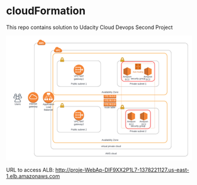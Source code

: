 # cloudFormation
This repo contains solution to Udacity Cloud Devops Second Project

[![AWS Diagram](https://github.com/olufunbi/cloudFormation/blob/main/Infrastructure%20Diagram.png)](https://github.com/olufunbi/cloudFormation/blob/main/Infrastructure%20Diagram.png)

URL to access ALB: http://proje-WebAp-DIF9XX2P1L7-1378221127.us-east-1.elb.amazonaws.com
